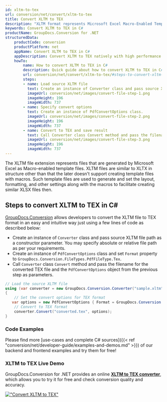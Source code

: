 ```yaml
---
id: xltm-to-tex
url: conversion/net/convert/xltm-to-tex
title: Convert XLTM to TEX
description: "XLTM format represents Microsoft Excel Macro-Enabled Template with .xltm extension. Learn how to convert XLTM to TEX file programmatically in C# language using GroupDocs.Conversion for .NET library."
keywords: Convert XLTM to TEX in C#
productName: GroupDocs.Conversion for .NET
structuredData:
    productCode: conversion
    productPlatform: net
    appName: Convert XLTM to TEX in C#
    appDescription: Convert XLTM to TEX natively with high performance using C# language and server side GroupDocs.Conversion for .NET APIs, without the use of any software like Microsoft or Open Office.
    howTo:
        name: How to convert XLTM to TEX in C# 
        description: Quick guide about how to convert XLTM to TEX in C# with high performance and accuracy.
        url: conversion/net/convert/xltm-to-tex/#steps-to-convert-xltm-to-tex-in-c
        steps:
        - name: Load source XLTM file 
          text: Create an instance of Converter class and pass source XLTM file path as a constructor parameter. You may specify absolute or relative file path as per your requirements. 
          imageUrl: conversion/net/images/convert-file-step-1.png
          imageHeight: 196
          imageWidth: 737
        - name: Specify convert options 
          text: Create an instance of PdfConvertOptions class.
          imageUrl: conversion/net/images/convert-file-step-2.png
          imageHeight: 196
          imageWidth: 737
        - name: Convert to TEX and save result 
          text: Call Converter class Convert method and pass the filename for the converted HTML file and the PdfConvertOptions object from the previous step as parameters.
          imageUrl: conversion/net/images/convert-file-step-3.png
          imageHeight: 196
          imageWidth: 737
---
```


The XLTM file extension represents files that are generated by Microsoft Excel as Macro-enabled template files. XLTM files are similar to XLTX in structure other than that the later doesn't support creating template files with macros. Such template files are used to generate and set the layout, formatting, and other settings along with the macros to facilitate creating similar XLSX files then.

## Steps to convert XLTM to TEX in C#

[GroupDocs.Conversion](https://products.groupdocs.com/conversion/net) allows developers to convert the XLTM file to TEX format in an easy and intuitive way just using a few lines of code as described below:

* Create an instance of `Converter` class and pass source XLTM file path as a constructor parameter. You may specify absolute or relative file path as per your requirements. 
* Create an instance of `PdfConvertOptions` class and set `Format` property to `GroupDocs.Conversion.FileTypes.PdfFileType.Tex`.
* Call `Converter` class `Convert` method and pass the filename for the converted TEX file and the `PdfConvertOptions` object from the previous step as parameters.

```csharp
// Load the source XLTM file
using (var converter = new GroupDocs.Conversion.Converter("sample.xltm"))
{
    // Set the convert options for TEX format
   var options = new PdfConvertOptions { Format = GroupDocs.Conversion.FileTypes.PdfFileType.Tex };
    // Convert to TEX format
    converter.Convert("converted.tex", options);
}
```

### Code Examples

Please find more [use-cases and complete C# sources]({{< ref "conversion/net/developer-guide/examples-and-demos.md" >}}) of our backend and frontend examples and try them for free!

### XLTM to TEX Live Demo

GroupDocs.Conversion for .NET provides an online [**XLTM to TEX converter**](https://products.groupdocs.app/conversion/xltm-to-tex), which allows you to try it for free and check conversion quality and accuracy.

[!["Convert XLTM to TEX"](conversion/net/images/convert-to-tex/convert-xltm-to-tex.png)](https://products.groupdocs.app/conversion/xltm-to-tex)